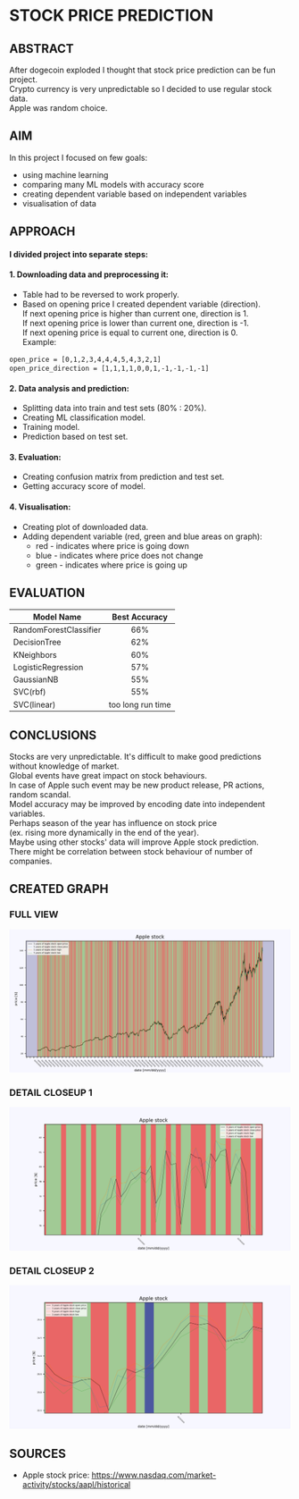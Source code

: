 # STOCK PRICE PREDICTION  

## ABSTRACT
After dogecoin exploded I thought that stock price prediction can be fun project.  
Crypto currency is very unpredictable so I decided to use regular stock data.  
Apple was random choice.

## AIM
In this project I focused on few goals:  
- using machine learning  
- comparing many ML models with accuracy score  
- creating dependent variable based on independent variables  
- visualisation of data

## APPROACH
#### I divided project into separate steps:  
#### 1. Downloading data and preprocessing it:  
- Table had to be reversed to work properly.  
- Based on opening price I created dependent variable (direction).  
If next opening price is higher than current one, direction is 1.  
If next opening price is lower than current one, direction is -1.  
If next opening price is equal to current one, direction is 0.  
Example:
```  
open_price = [0,1,2,3,4,4,4,5,4,3,2,1]
open_price_direction = [1,1,1,1,0,0,1,-1,-1,-1,-1]
```

#### 2. Data analysis and prediction:  
- Splitting data into train and test sets (80% : 20%).  
- Creating ML classification model.  
- Training model.  
- Prediction based on test set.  

#### 3. Evaluation:  
- Creating confusion matrix from prediction and test set.  
- Getting accuracy score of model.  

#### 4. Visualisation:  
- Creating plot of downloaded data.  
- Adding dependent variable (red, green and blue areas on graph):  
  - red - indicates where price is going down  
  - blue - indicates where price does not change  
  - green - indicates where price is going up

## EVALUATION
| Model Name             |   Best Accuracy   |
|------------------------|:-----------------:|
| RandomForestClassifier |        66%        |
| DecisionTree           |        62%        |
| KNeighbors             |        60%        |
| LogisticRegression     |        57%        |
| GaussianNB             |        55%        |
| SVC(rbf)               |        55%        |
| SVC(linear)            | too long run time |

## CONCLUSIONS
Stocks are very unpredictable. It's difficult to make good predictions without knowledge of market.  
Global events have great impact on stock behaviours.  
In case of Apple such event may be new product release, PR actions, random scandal.  
Model accuracy may be improved by encoding date into independent variables.  
Perhaps season of the year has influence on stock price  
(ex. rising more dynamically in the end of the year).  
Maybe using other stocks' data will improve Apple stock prediction.  
There might be correlation between stock behaviour of number of companies.  

## CREATED GRAPH 
### FULL VIEW  
![entire data presentation](https://raw.githubusercontent.com/FilipM13/Apple_stock_prediction/main/Plot.png "Full graph")
### DETAIL CLOSEUP 1
![detailed closeup](https://raw.githubusercontent.com/FilipM13/Apple_stock_prediction/main/Closeup1.png "Closeup 1")  
### DETAIL CLOSEUP 2
![detailed closeup with blue area](https://raw.githubusercontent.com/FilipM13/Apple_stock_prediction/main/Closeup2.png "Closeup 2")  

## SOURCES  
- Apple stock price: https://www.nasdaq.com/market-activity/stocks/aapl/historical  
